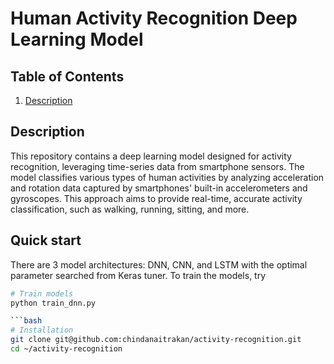 # Human Activity Recognition Deep Learning Model

## Table of Contents
1. [Description](#description)

## Description
This repository contains a deep learning model designed for activity recognition, leveraging time-series data from smartphone sensors. The model classifies various types of human activities by analyzing acceleration and rotation data captured by smartphones' built-in accelerometers and gyroscopes. This approach aims to provide real-time, accurate activity classification, such as walking, running, sitting, and more.

## Quick start
There are 3 model architectures: DNN, CNN, and LSTM with the optimal parameter searched from Keras tuner. To train the models, try
```bash
# Train models
python train_dnn.py

```bash
# Installation
git clone git@github.com:chindanaitrakan/activity-recognition.git
cd ~/activity-recognition
